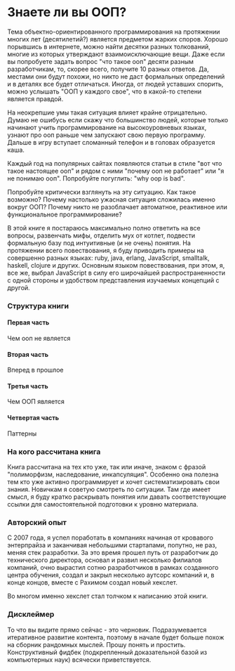 # Знаете ли вы ООП?

Тема объектно-ориентированного программирования на протяжении многих лет \(десятилетий?\) является предметом жарких споров. Хорошо порывшись в интернете, можно найти десятки разных толкований, многие из которых утверждают взаимоисключающие вещи. Даже если вы попробуете задать вопрос "что такое ооп" десяти разным разработчикам, то, скорее всего, получите 10 разных ответов. Да, местами они будут похожи, но никто не даст формальных определений и в деталях все будет отличаться. Иногда, от людей уставших спорить, можно услышать "ООП у каждого свое", что в какой-то степени является правдой.

На неокрепшие умы такая ситуация влияет крайне отрицательно. Думаю не ошибусь если скажу что большинство людей, которые только начинают учить программирование на высокоуровневых языках, узнают про ооп раньше чем запускают свою первую программу. Дальше в игру вступает сломанный телефон и в головах образуется каша.

Каждый год на популярных сайтах появляются статьи в стиле "вот что такое настоящее ооп" и рядом с ними "почему ооп не работает" или "я не понимаю ооп". Попробуйте погуглить: "why oop is bad".

Попробуйте критически взглянуть на эту ситуацию. Как такое возможно? Почему настолько ужасная ситуация сложилась именно вокруг ООП? Почему никто не разоблачает автоматное, реактивное или функциональное программирование?

В этой книге я постараюсь максимально полно ответить на все вопросы, развенчать мифы, отделить мух от котлет, подвести формальную базу под интуитивные \(и не очень\) понятия. На протяжении всего повествования, я буду приводить примеры на совершенно разных языках: ruby, java, erlang, JavaScript, smalltalk, haskell, clojure и других. Основным языком повествования, при этом, я, все же, выбрал JavaScript в силу его широчайшей распространенности с одной стороны и удобством представления изучаемых концепций с другой.

### Структура книги

#### Первая часть

Чем ооп не является

#### Вторая часть

Вперед в прошлое

#### Третья часть

Чем ООП является

#### Четвертая часть

Паттерны

### На кого рассчитана книга

Книга рассчитана на тех кто уже, так или иначе, знаком с фразой "полиморфизм, наследование, инкапсуляция". Особенно она полезна тем кто уже активно программирует и хочет систематизировать свои знания. Новичкам я советую смотреть по ситуации. Там где имеет смысл, я буду кратко раскрывать понятия или давать соответствующие ссылки для самостоятельной подготовки к уровню материала.

### Авторский опыт

С 2007 года, я успел поработать в компаниях начиная от кровавого энтерпрайза и заканчивая небольшими стартапами, попутно, не раз, меняя стек разработки. За это время прошел путь от разработчик до технического директора, основал и развил несколько филиалов компаний, очно вырастил сотню разработчиков в рамках созданного центра обучения, создал и закрыл несколько аутсорс компаний и, в конце концов, вместе с Рахимом создал новый хекслет.

Во многом именно хекслет стал толчком к написанию этой книги.

### Дисклеймер

То что вы видите прямо сейчас - это черновик. Подразумевается итеративное развитие контента, поэтому в начале будет больше похож на сборник рандомных мыслей. Прошу понять и простить. Конструктивный фидбек \(подкрепленный доказательной базой из компьютерных наук\) всячески приветствуется.



